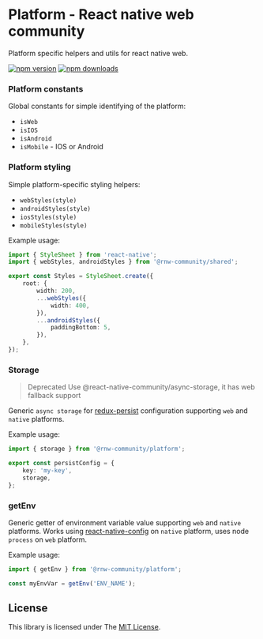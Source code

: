 # Platform - React native web community

Platform specific helpers and utils for react native web.

[![npm version](https://badge.fury.io/js/%40rnw-community%2Fredux-loadable.svg)](https://badge.fury.io/js/%40rnw-community%2Fredux-loadable)
[![npm downloads](https://img.shields.io/npm/dm/%40rnw-community%2Fredux-loadable.svg)](https://www.npmjs.com/package/%40rnw-community%2Fredux-loadable)

### Platform constants

Global constants for simple identifying of the platform:

-   `isWeb`
-   `isIOS`
-   `isAndroid`
-   `isMobile` - IOS or Android

### Platform styling

Simple platform-specific styling helpers:

-   `webStyles(style)`
-   `androidStyles(style)`
-   `iosStyles(style)`
-   `mobileStyles(style)`

Example usage:

```ts
import { StyleSheet } from 'react-native';
import { webStyles, androidStyles } from '@rnw-community/shared';

export const Styles = StyleSheet.create({
    root: {
        width: 200,
        ...webStyles({
            width: 400,
        }),
        ...androidStyles({
            paddingBottom: 5,
        }),
    },
});
```

### Storage

> Deprecated Use @react-native-community/async-storage, it has web fallback support

Generic `async storage` for [redux-persist](https://github.com/rt2zz/redux-persist) configuration supporting
`web` and `native` platforms.

Example usage:

```ts
import { storage } from '@rnw-community/platform';

export const persistConfig = {
    key: 'my-key',
    storage,
};
```

### getEnv

Generic getter of environment variable value supporting `web` and `native` platforms. Works using [react-native-config](https://github.com/luggit/react-native-config)
on `native` platform, uses node `process` on `web` platform.

Example usage:

```ts
import { getEnv } from '@rnw-community/platform';

const myEnvVar = getEnv('ENV_NAME');
```

## License

This library is licensed under The [MIT License](./LICENSE.md).
